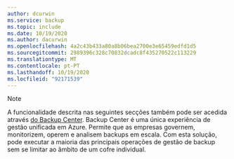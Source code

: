 ```yaml
---
author: dcurwin
ms.service: backup
ms.topic: include
ms.date: 10/19/2020
ms.author: dacurwin
ms.openlocfilehash: 4a2c43b433a80a8b06bea2700e3e65459edfd1d5
ms.sourcegitcommit: 2989396c328c70832dcadc8f435270522c113229
ms.translationtype: MT
ms.contentlocale: pt-PT
ms.lasthandoff: 10/19/2020
ms.locfileid: "92171539"
---
```

> [!NOTE]
> A funcionalidade descrita nas seguintes secções também pode ser acedida através [do Backup Center](https://docs.microsoft.com/azure/backup/backup-center-overview). Backup Center é uma única experiência de gestão unificada em Azure. Permite que as empresas governem, monitorizem, operem e analisem backups em escala. Com esta solução, pode executar a maioria das principais operações de gestão de backup sem se limitar ao âmbito de um cofre individual.
